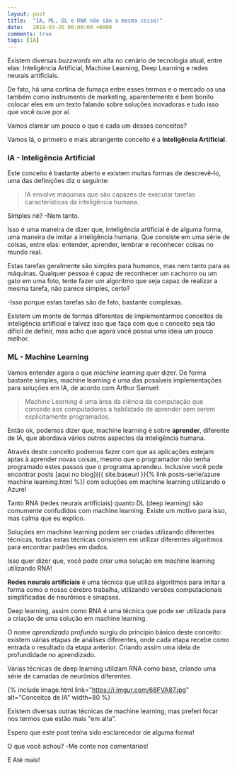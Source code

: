 ```yaml
---
layout: post
title:  "IA, ML, DL e RNA não são a mesma coisa!"
date:   2018-03-26 00:00:00 +0000
comments: true
tags: [IA]
---
```


Existem diversas *buzzwords* em alta no cenário de tecnologia atual, entre elas: Inteligência Artificial, Machine Learning, Deep Learning e redes neurais artificiais.

De fato, há uma cortina de fumaça entre esses termos e o mercado os usa também como instrumento de marketing, aparentemente é bem bonito colocar eles em um texto falando sobre soluções inovadoras e tudo isso que você ouve por aí.

Vamos clarear um pouco o que é cada um desses conceitos?

<!--more-->

Vamos lá, o primeiro e mais abrangente conceito é a **Inteligência Artificial**.

### IA - Inteligência Artificial

Este conceito é bastante aberto e existem muitas formas de descrevê-lo, uma das definições diz o seguinte:

> IA envolve máquinas que são capazes de executar tarefas características da inteligência humana.

Simples né? -Nem tanto.

Isso é uma maneira de dizer que, inteligência artificial é de alguma forma, uma maneira de imitar a inteligência humana. Que consiste em uma série de coisas, entre elas: entender, aprender, lembrar e reconhecer coisas no mundo real.

Estas tarefas geralmente são simples para humanos, mas nem tanto para as máquinas. Qualquer pessoa é capaz de reconhecer um cachorro ou um gato em uma foto, tente fazer um algoritmo que seja capaz de realizar a mesma tarefa, não parece simples, certo? 

-Isso porque estas tarefas são de fato, bastante complexas.

Existem um monte de formas diferentes de implementarmos conceitos de inteligência artificial e talvez isso que faça com que o conceito seja tão difícil de definir, mas acho que agora você possui uma ideia um pouco melhor.

### ML - Machine Learning

Vamos entender agora o que *machine learning* quer dizer. De forma bastante simples, machine learning é uma das possíveis implementações para soluções em IA, de acordo com Arthur Samuel:

> Machine Learning é uma área da ciência da computação que concede aos computadores a habilidade de aprender sem serem explicitamente programados.

Então ok, podemos dizer que, machine learning é sobre **aprender**, diferente de IA, que abordava vários outros aspectos da inteligência humana.

Através deste conceito podemos fazer com que as aplicações estejam aptas à aprender novas coisas, mesmo que o programador não tenha programado estes passos que o programa aprendeu. Inclusive você pode encontrar posts [aqui no blog]({{ site.baseurl }}{% link posts-serie/azure machine learning.html %}) com soluções em machine learning utilizando o Azure!

Tanto RNA (redes neurais artificiais) quanto DL (deep learning) são comumente confudidos com machine learning. Existe um motivo para isso, mas calma que eu explico.

Soluções em machine learning podem ser criadas utilizando diferentes técnicas, todas estas técnicas consistem em utilizar diferentes algoritmos para encontrar padrões em dados.

Isso quer dizer que, você pode criar uma solução em machine learning utilizando RNA!

**Redes neurais artificiais** é uma técnica que utiliza algoritmos para imitar a forma como o nosso cérebro trabalha, utilizando versões computacionais simplificadas de neurônios e sinapses.

Deep learning, assim como RNA é uma técnica que pode ser utilizada para a criação de uma solução em machine learning. 

O nome *aprendizado profundo* surgiu do príncipio básico deste conceito: existem várias etapas de análises diferentes, onde cada etapa recebe como entrada o resultado da etapa anterior. Criando assim uma ideia de profundidade no aprendizado.

Várias técnicas de deep learning utilizam RNA como base, criando uma série de camadas de neurônios diferentes.

{% include image.html link="https://i.imgur.com/68FVA87.jpg" alt="Conceitos de IA" width=80 %} 

Existem diversas outras técnicas de machine learning, mas preferi focar nos termos que estão mais "em alta".

Espero que este post tenha sido esclarecedor de alguma forma!

O que você achou? -Me conte nos comentários!

E Até mais!